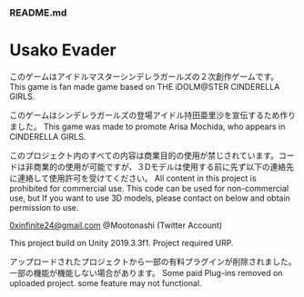 ### README.md


Usako Evader
=============

このゲームはアイドルマスターシンデレラガールズの２次創作ゲームです。
This game is fan made game based on THE iDOLM@STER CINDERELLA GIRLS.

このゲームはシンデレラガールズの登場アイドル持田亜里沙を宣伝するため作りました。
This game was made to promote Arisa Mochida, who appears in CINDERELLA GIRLS.

このプロジェクト内のすべての内容は商業目的の使用が禁じされています。コードは非商業的の使用が可能ですが、３Dモデルは使用する前に先ず以下の連絡先に連絡して使用許可を受けてください。
All content in this project is prohibited for commercial use. This code can be used for non-commercial use, but If you want to use 3D models, please contact on below and obtain permission to use.

0xinfinite24@gmail.com
@Mootonashi (Twitter Account)

This project build on Unity 2019.3.3f1. Project required URP.

アップロードされたプロジェクトから一部の有料プラグインが削除されました。 一部の機能が機能しない場合があります。
Some paid Plug-ins removed on uploaded project. some feature may not functional.